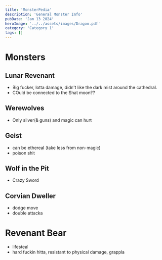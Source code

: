 ```yaml
---
title: 'MonsterPedia'
description: 'General Monster Info'
pubDate: 'Jan 13 2024'
heroImage: '../../assets/images/Dragon.pdf'
category: 'Category 1'
tags: []
---
```


# Monsters

## Lunar Revenant
- Big fucker, lotta damage, didn't like the dark mist around the cathedral.
- COuld be connected to the Shat moon??

## Werewolves
- Only silver(& guns) and magic can hurt

## Geist
- can be ethereal (take less from non-magic)
- poison shit

## Wolf in the Pit
- Crazy Sword

## Corvian Dweller
- dodge move
- double attacka

# Revenant Bear
- lifesteal
- hard fuckin hitta, resistant to physical damage, grappla
